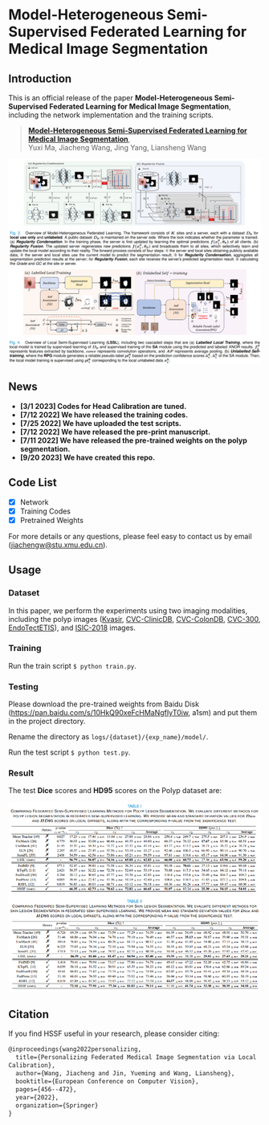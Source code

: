 # Model-Heterogeneous Semi-Supervised Federated Learning for Medical Image Segmentation

## Introduction

This is an official release of the paper **Model-Heterogeneous Semi-Supervised Federated Learning for Medical Image Segmentation**, including the network implementation and the training scripts.

> [**Model-Heterogeneous Semi-Supervised Federated Learning for Medical Image Segmentation**](https://arxiv.org/abs/2207.04655),   <br/>
> Yuxi Ma, Jiacheng Wang, Jing Yang, Liansheng Wang <br/>
<!-- > Published in: IEEE Transactions on Medical Imaging (TMI) <br/> -->
<!-- > [[arXiv](https://arxiv.org/abs/2207.04655)][[Bibetex](https://github.com/jcwang123、FedLC#Citation)][[Supp](https://jcwang123.github.io/assets/pdfs/eccv22/supp.pdf)] -->

<div align="center" border=> <img src=fig/fig1.png width="700" > </div>
<div align="center" border=> <img src=fig/fig2.png width="700" > </div>


## News
- **[3/1 2023] Codes for Head Calibration are tuned.**
- **[7/12 2022] We have released the training codes.**
- **[7/25 2022] We have uploaded the test scripts.**
- **[7/12 2022] We have released the pre-print manuscript.**
- **[7/11 2022] We have released the pre-trained weights on the polyp segmentation.**
- **[9/20 2023] We have created this repo.**

## Code List

- [x] Network
- [x] Training Codes
- [x] Pretrained Weights

For more details or any questions, please feel easy to contact us by email (jiachengw@stu.xmu.edu.cn).

## Usage

### Dataset
In this paper, we perform the experiments using two imaging modalities, including the polyp images ([Kvasir](https://datasets.simula.no/kvasir-seg/), [CVC-ClinicDB](https://polyp.grand-challenge.org/CVCClinicDB/), [CVC-ColonDB](https://ieeexplore.ieee.org/document/7294676), [CVC-300](https://arxiv.org/abs/1612.00799), [EndoTectETIS](https://link.springer.com/article/10.1007/s11548-013-0926-3)), and [ISIC-2018](https://challenge.isic-archive.com/data/) images.

### Training 
Run the train script `$ python train.py`.

### Testing
Please download the pre-trained weights from Baidu Disk (https://pan.baidu.com/s/10HkQ90xeFcHMaNgfIyT0iw, a1sm) and put them in the project directory.

Rename the directory as `logs/{dataset}/{exp_name}/model/`.

Run the test script `$ python test.py`.

### Result
The test **Dice** scores and **HD95** scores on the Polyp dataset are:

<div align="center" border=> <img src=fig/results.png width="700" > </div>

## Citation
If you find HSSF useful in your research, please consider citing:
```
@inproceedings{wang2022personalizing,
  title={Personalizing Federated Medical Image Segmentation via Local Calibration},
  author={Wang, Jiacheng and Jin, Yueming and Wang, Liansheng},
  booktitle={European Conference on Computer Vision},
  pages={456--472},
  year={2022},
  organization={Springer}
}
```